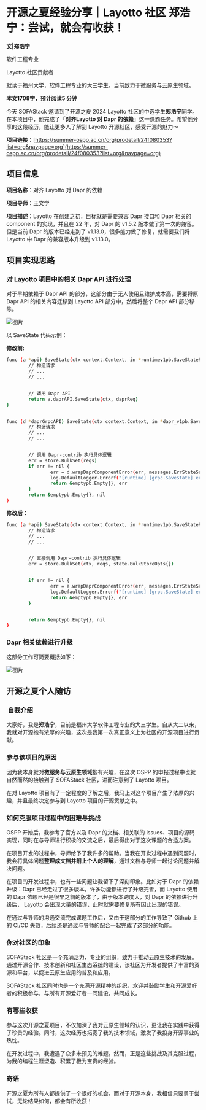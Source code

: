 # 开源之夏经验分享｜Layotto 社区 郑浩宁：尝试，就会有收获！

**文|郑浩宁**

软件工程专业

Layotto 社区贡献者

就读于福州大学，软件工程专业的大三学生。当前致力于微服务与云原生领域。

**本文1708字，预计阅读5 分钟**

今天 SOFAStack 邀请到了开源之夏 2024 Layotto 社区的中选学生**郑浩宁**同学。在本项目中，他完成了「**对齐**​​**​ Layotto 对 Dapr 的依赖**​」这一课题任务。希望他分享的这段经历，能让更多人了解到 Layotto 开源社区，感受开源的魅力～

​**项目链接**​：[https://summer-ospp.ac.cn/org/prodetail/24f080353?list=org&navpage=org](https://summer-ospp.ac.cn/org/prodetail/24f080353?list=org&navpage=org)

## 项目信息

​**项目名称**​：对齐 Layotto 对 Dapr 的依赖

​**项目导师**​：王文学

​**项目描述**​：Layotto 在创建之初，目标就是需要兼容 Dapr 接口和 Dapr 相关的 component 的实现，并且在 22 年，对 Dapr 的 v1.5.2 版本做了第一次的兼容。但是当前 Dapr 的版本已经走到了 v1.13.0，很多能力做了修复，就需要我们将 Layotto 中 Dapr 的兼容版本升级到 v1.13.0。

## 项目实现思路

### 对 Layotto 项目中的相关 Dapr API 进行处理

对于早期依赖于 Dapr API 的部分，这部分由于无人使用且维护成本高，需要将原 Dapr API 的相关内容迁移到 Layotto API 部分中，然后将整个 Dapr API 部分移除。

![图片](https://img.alicdn.com/imgextra/i4/O1CN01gDm3QN1q5rcGDvLXF_!!6000000005445-0-tps-747-582.jpg)

以 SaveState 代码示例：

**修改前:**

```bash
func (a *api) SaveState(ctx context.Context, in *runtimev1pb.SaveStateRequest) (*emptypb.Empty, error) {
        // 构造请求 
        // ...
        // ...


        // 调用 Dapr API
        return a.daprAPI.SaveState(ctx, daprReq)
}


func (d *daprGrpcAPI) SaveState(ctx context.Context, in *dapr_v1pb.SaveStateRequest) (*emptypb.Empty, error) {
        // 构造请求 
        // ...
        // ...


        // 调用 Dapr-contrib 执行具体逻辑
        err = store.BulkSet(reqs)
        if err != nil {
                err = d.wrapDaprComponentError(err, messages.ErrStateSave, in.StoreName, err.Error())
                log.DefaultLogger.Errorf("[runtime] [grpc.SaveState] error: %v", err)
                return &emptypb.Empty{}, err
        }
        return &emptypb.Empty{}, nil
}
```

**修改后：**

```bash
func (a *api) SaveState(ctx context.Context, in *runtimev1pb.SaveStateRequest) (*emptypb.Empty, error) {
        // 构造请求 
        // ...
        // ...


        // 直接调用 Dapr-contrib 执行具体逻辑
        err = store.BulkSet(ctx, reqs, state.BulkStoreOpts{})


        if err != nil {
                err = a.wrapDaprComponentError(err, messages.ErrStateSave, in.StoreName, err.Error())
                log.DefaultLogger.Errorf("[runtime] [grpc.SaveState] error: %v", err)
                return &emptypb.Empty{}, err
        }


        return &emptypb.Empty{}, nil
}
```

### Dapr 相关依赖进行升级

这部分工作可简要概括如下：

![图片](https://img.alicdn.com/imgextra/i1/O1CN01bndlzl1NUwRfvxRcD_!!6000000001574-0-tps-547-431.jpg)

## 开源之夏个人随访

### ​ 自我介绍

大家好，我是​**郑浩宁**​，目前是福州大学软件工程专业的大三学生。自从大二以来，我就对开源抱有浓厚的兴趣，这次是我第一次真正意义上为社区的开源项目进行贡献。

### 参与该项目的原因​

因为我本身就对**微服务与云原生领域**抱有兴趣，在这次 OSPP 的申报过程中也就自然而然的接触到了 SOFAStack 社区，进而注意到了 Layotto 项目。

在对 Layotto 项目有了一定程度的了解之后，我马上对这个项目产生了浓厚的兴趣，并且最终决定参与到 Layotto 项目的开源贡献之中。

### 如何克服项目过程中的困难与挑战

OSPP 开始后，我参考了官方以及 Dapr 的文档、相关联的 issues、项目的源码实现，同时在与导师进行积极的交流之后，最后得出对于这次课题的合适方案。

在项目开发的过程中，导师给予了我许多的帮助。当我在开发过程中遇到问题时，我会将具体问题​**整理成文档并附上个人的理解**​，通过文档与导师一起讨论问题并解决问题。

在项目的开发过程中，也有一些问题让我留下了深刻印象。比如对于 Dapr 的依赖升级：Dapr 已经走过了很多版本，许多功能都进行了升级完善，而 Layotto 使用的 Dapr 依赖已经是很早之前的版本了，由于版本跨度大，对 Dapr 的依赖进行升级后， Layotto 会出现大量的错误，此时就需要修复所有因此出现的错误。

在通过与导师的沟通交流完成课题工作后，又由于这部分的工作导致了 Github 上的 CI/CD 失效，后续还是通过与导师的配合一起完成了这部分的功能。

### 你对社区的印象

SOFAStack 社区是一个充满活力、专业的组织，致力于推动云原生技术的发展。通过开源合作、技术创新和社区生态系统的建设，该社区为开发者提供了丰富的资源和平台，以促进云原生应用的普及和应用。

SOFAStack 社区同时也是一个充满开源精神的组织，欢迎并鼓励学生和开源爱好者的积极参与，与所有开源爱好者一同建设，共同成长。

### 有哪些收获

参与这次开源之夏项目，不仅加深了我对云原生领域的认识，更让我在实践中获得了珍贵的经验。同时，这次经历也拓宽了我的技术领域，激发了我投身开源事业的热忱。

在开发过程中，我遭遇了众多未预见的难题。然而，正是这些挑战及其克服过程，为我的编程生涯塑造、积累了极为宝贵的经验。

### 寄语

开源之夏为所有人都提供了一个很好的机会。而对于开源本身，我相信只要勇于尝试，无论结果如何，都会有所收获！
